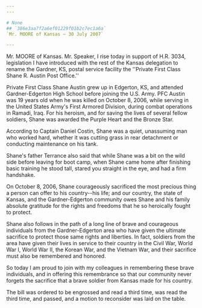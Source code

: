 ```yaml
---
---

# None
## `386e3aa7f2a6ef01229f01b2c7ec1a6a`
`Mr. MOORE of Kansas — 30 July 2007`

---
```



Mr. MOORE of Kansas. Mr. Speaker, I rise today in support of H.R. 
3034, legislation I have introduced with the rest of the Kansas 
delegation to rename the Gardner, KS, postal service facility the 
''Private First Class Shane R. Austin Post Office.''

Private First Class Shane Austin grew up in Edgerton, KS, and 
attended Gardner-Edgerton High School before joining the U.S. Army. PFC 
Austin was 19 years old when he was killed on October 8, 2006, while 
serving in the United States Army's First Armored Division, during 
combat operations in Ramadi, Iraq. For his heroism, and for saving the 
lives of several fellow soldiers, Shane was awarded the Purple Heart 
and the Bronze Star.

According to Captain Daniel Costin, Shane was a quiet, unassuming man 
who worked hard, whether it was cutting grass in rear detachment or 
conducting maintenance on his tank.

Shane's father Terrance also said that while Shane was a bit on the 
wild side before leaving for boot camp, when Shane came home after 
finishing basic training he stood tall, stared you straight in the eye, 
and had a firm handshake.

On October 8, 2006, Shane courageously sacrificed the most precious 
thing a person can offer to his country--his life; and our country, the 
state of Kansas, and the Gardner-Edgerton community owes Shane and his 
family absolute gratitude for the rights and freedoms that he so 
heroically fought to protect.

Shane also follows in the path of a long line of brave and courageous 
individuals from the Gardner-Edgerton area who have given the ultimate 
sacrifice to protect those same rights and liberties. In fact, soldiers 
from the area have given their lives in service to their country in the 
Civil War, World War I, World War II, the Korean War, and the Vietnam 
War, and their sacrifice must also be remembered and honored.

So today I am proud to join with my colleagues in remembering these 
brave individuals, and in offering this remembrance so that our 
community never forgets the sacrifice that a brave soldier from Kansas 
made for his country.

The bill was ordered to be engrossed and read a third time, was read 
the third time, and passed, and a motion to reconsider was laid on the 
table.
